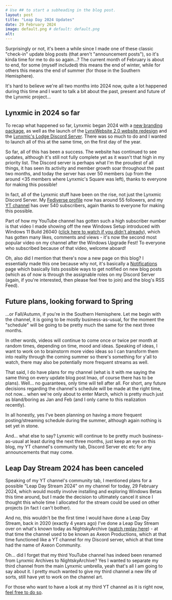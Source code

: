 ```yaml
---
# Use ## to start a subheading in the blog post.
layout: post
title: "Leap Day 2024 Updates"
date: 29 February 2024
image: default.png # default: default.png
alt:
---
```


Surprisingly or not, it's been a while since I made one of these classic "check-in" update blog posts (that aren't "announcement posts"), so it's kinda time for me to do so again...? The current month of February is about to end, for some (myself included) this means the end of winter, while for others this means the end of summer (for those in the Southern Hemisphere).

It's hard to believe we're all two months into 2024 now, quite a lot happened during this time and I want to talk a bit about the past, present and future of the Lynxmic project...

## Lynxmic in 2024 so far
To recap what happened so far, Lynxmic began 2024 with a [new branding package][1], as well as the launch of the [LynxWebsite 2.0 website redesign][2] and the [Lynxmic's Lodge Discord Server][3]. There was so much to do and I wanted to launch all of this at the same time, on the first day of the year.

So far, all of this has been a success. The website has continued to see updates, although it's still not fully complete yet as it wasn't that high in my priority list. The Discord server is perhaps what I'm the proudest of all things, it has seen its activity and member growth soar throughout the past two months, and today the server has over 50 members (up from the around <35 members where Lynxmic's Square was left), thanks to everyone for making this possible!

In fact, all of the Lynxmic stuff have been on the rise, not just the Lynxmic Discord Server. My [Fediverse profile][4] now has around 55 followers, and my [YT channel][5] has over 540 subscribers, again thanks to everyone for making this possible.

Part of how my YouTube channel has gotten such a high subscriber number is that video I made showing off the new Windows Setup introduced with Windows 11 Build 26040 ([click here to watch if you didn't already][6]), which has gotten many likes, comments and views - it's now the second most popular video on my channel after the Windows Upgrade Fest! To everyone who subscribed because of that video, welcome aboard!

Oh, also did I mention that there's now a new page on this blog? I essentially made this one because why not, it's basically a [Notifications][7] page which basically lists possible ways to get notified on new blog posts (which as of now is through the assignable roles on my Discord Server (again, if you're interested, then please feel free to join) and the blog's RSS Feed).

## Future plans, looking forward to Spring
...or Fall/Autumn, if you're in the Southern Hemisphere. Let me begin with the channel, it is going to be mostly business-as-usual, for the moment the "schedule" will be going to be pretty much the same for the next three months.

In other words, videos will continue to come once or twice per month at random times, depending on time, mood and ideas. Speaking of ideas, I want to work on to brainstorm more video ideas so I can transform them into reality through the coming summer so there's something for y'all to watch, there may also be potentially more frequent streams as well.

That said, I do have plans for my channel (what is it with me saying the same thing on every update blog post lmao, of course there has to be plans). Well... no guarantees, only time will tell after all. For short, any future decisions regarding the channel's schedule will be made at the right time, not now... when we're only about to enter March, which is pretty much just as bland/boring as Jan and Feb (and I only came to this realization recently).

In all honestly, yes I've been planning on having a more frequent posting/streaming schedule during the summer, although again nothing is set yet in stone.

And... what else to say? Lynxmic will continue to be pretty much business-as-usual at least during the next three months, just keep an eye on this blog, my YT channel's community tab, Discord Server etc etc for any announcements that may come.

## Leap Day Stream 2024 has been canceled
Speaking of my YT channel's community tab, I mentioned plans for a possible "Leap Day Stream 2024" on my channel for today, 29 February 2024, which would mostly involve installing and exploring Windows Betas this time around, but I made the decision to ultimately cancel it since I thought this whole time I allocated for the stream could be used on other projects (in fact I can't bother).

And no, this wouldn't be the first time I would have done a Leap Day Stream, back in 2020 (exactly 4 years ago) I've done a Leap Day Stream over on what's known today as NightskyArchive ([watch replay here][8]) - at that time the channel used to be known as Axeon Productions, which at that time functioned like a YT channel for my Discord server, which at that time had the name of Axeon Community.

Oh... did I forget that my third YouTube channel has indeed been renamed from Lynxmic Archives to NightskyArchive? Yes I wanted to separate my third channel from the main Lynxmic umbrella, yeah that's all I am going to say about it. I pretty much wanted to give my third channel a new life of sorts, still have yet to work on the channel art.

For those who want to have a look at my third YT channel as it is right now, [feel free to do so][9].

[1]: /2024-01-01-happy-new-year-whats-next-lynxmic.md
[2]: https://lynxmic.github.io
[3]: https://lynxmic.github.io/discord
[4]: https://wetdry.world/@lynxmic
[5]: https://youtube.com/lynxmic
[6]: https://youtu.be/t5qvvHSPOvI
[7]: /notifications
[8]: https://www.youtube.com/live/hzyS_-TW7DM
[9]: https://youtube.com/@nightskyarchive